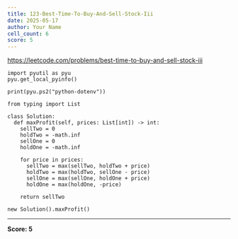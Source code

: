 ```yaml
---
title: 123-Best-Time-To-Buy-And-Sell-Stock-Iii
date: 2025-05-17
author: Your Name
cell_count: 6
score: 5
---
```


https://leetcode.com/problems/best-time-to-buy-and-sell-stock-iii


```
import pyutil as pyu
pyu.get_local_pyinfo()
```


```
print(pyu.ps2("python-dotenv"))
```


```
from typing import List
```


```
class Solution:
  def maxProfit(self, prices: List[int]) -> int:
    sellTwo = 0
    holdTwo = -math.inf
    sellOne = 0
    holdOne = -math.inf

    for price in prices:
      sellTwo = max(sellTwo, holdTwo + price)
      holdTwo = max(holdTwo, sellOne - price)
      sellOne = max(sellOne, holdOne + price)
      holdOne = max(holdOne, -price)

    return sellTwo
```


```
new Solution().maxProfit()
```


---
**Score: 5**